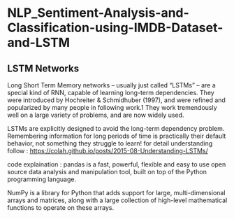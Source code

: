 # NLP_Sentiment-Analysis-and-Classification-using-IMDB-Dataset-and-LSTM
## LSTM Networks
Long Short Term Memory networks – usually just called “LSTMs” – are a special kind of RNN, capable of learning long-term dependencies. They were introduced by Hochreiter & Schmidhuber (1997), and were refined and popularized by many people in following work.1 They work tremendously well on a large variety of problems, and are now widely used.

LSTMs are explicitly designed to avoid the long-term dependency problem. Remembering information for long periods of time is practically their default behavior, not something they struggle to learn!
for detail understanding follow : https://colah.github.io/posts/2015-08-Understanding-LSTMs/

code explaination :
pandas is a fast, powerful, flexible and easy to use open source data analysis and manipulation tool,
built on top of the Python programming language.

NumPy is a library for Python that adds support for large, multi-dimensional arrays and matrices, along with a large collection of high-level mathematical functions to operate on these arrays.
